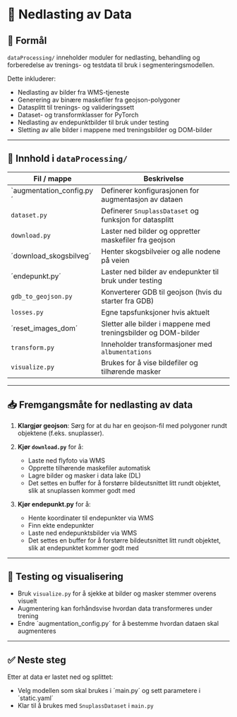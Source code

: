 # 📁 Nedlasting av Data

## 📌 Formål
`dataProcessing/` inneholder moduler for nedlasting, behandling og forberedelse av trenings- og testdata til bruk i segmenteringsmodellen.

Dette inkluderer:
- Nedlasting av bilder fra WMS-tjeneste
- Generering av binære maskefiler fra geojson-polygoner
- Datasplitt til trenings- og valideringssett
- Dataset- og transformklasser for PyTorch
- Nedlasting av endepunktbilder til bruk under testing
- Sletting av alle bilder i mappene med treningsbilder og DOM-bilder

---

## 📂 Innhold i `dataProcessing/`

| Fil / mappe                | Beskrivelse                                                         |
|----------------------------|---------------------------------------------------------------------|
| `augmentation_config.py´   | Definerer konfigurasjonen for augmentasjon av dataen                |
| `dataset.py`               | Definerer `SnuplassDataset` og funksjon for datasplitt              |
| `download.py`              | Laster ned bilder og oppretter maskefiler fra geojson               |
| ´download_skogsbilveg´     | Henter skogsbilveier og alle nodene på veien                        |
| ´endepunkt.py´             | Laster ned bilder av endepunkter til bruk under testing             |
| `gdb_to_geojson.py`        | Konverterer GDB til geojson (hvis du starter fra GDB)               |
| `losses.py`                | Egne tapsfunksjoner hvis aktuelt                                    |
| ´reset_images_dom´         | Sletter alle bilder i mappene med treningsbilder og DOM-bilder      |
| `transform.py`             | Inneholder transformasjoner med `albumentations`                    |
| `visualize.py`             | Brukes for å vise bildefiler og tilhørende masker                   |

---

## 📥 Fremgangsmåte for nedlasting av data

1. **Klargjør geojson**: Sørg for at du har en geojson-fil med polygoner rundt objektene (f.eks. snuplasser).

2. **Kjør `download.py`** for å:
   - Laste ned flyfoto via WMS
   - Opprette tilhørende maskefiler automatisk
   - Lagre bilder og masker i data lake (DL)
   - Det settes en buffer for å forstørre bildeutsnittet litt rundt objektet, slik at snuplassen kommer godt med

3. **Kjør endepunkt.py** for å:
   - Hente koordinater til endepunkter via WMS
   - Finn ekte endepunkter
   - Laste ned endepunktsbilder via WMS
   - Det settes en buffer for å forstørre bildeutsnittet litt rundt objektet, slik at endepunktet kommer godt med

---

## 🧪 Testing og visualisering

- Bruk `visualize.py` for å sjekke at bilder og masker stemmer overens visuelt
- Augmentering kan forhåndsvise hvordan data transformeres under trening
- Endre ´augmentation_config.py´ for å bestemme hvordan dataen skal augmenteres

---

## ✅ Neste steg

Etter at data er lastet ned og splittet:
- Velg modellen som skal brukes i ´main.py´ og sett parametere i ´static.yaml´
- Klar til å brukes med `SnuplassDataset` i `main.py`
